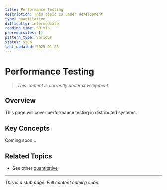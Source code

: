 ```yaml
---
title: Performance Testing
description: This topic is under development
type: quantitative
difficulty: intermediate
reading_time: 30 min
prerequisites: []
pattern_type: various
status: stub
last_updated: 2025-01-23
---
```



# Performance Testing

> *This content is currently under development.*

## Overview

This page will cover performance testing in distributed systems.

## Key Concepts

Coming soon...

## Related Topics

- See other [quantitative](../index.md)

---

*This is a stub page. Full content coming soon.*
